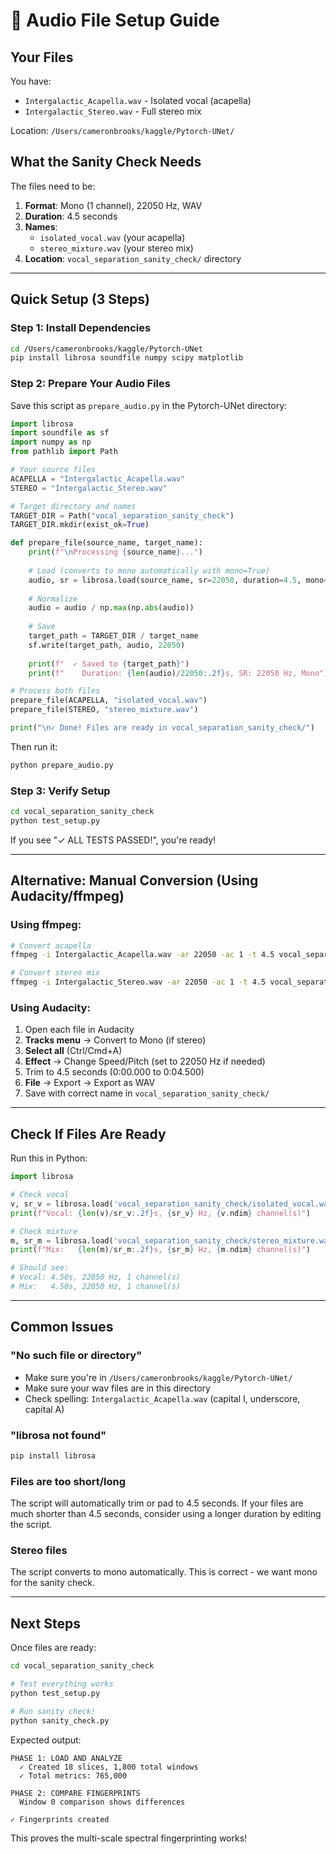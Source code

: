 # 🎵 Audio File Setup Guide

## Your Files

You have:
- `Intergalactic_Acapella.wav` - Isolated vocal (acapella)
- `Intergalactic_Stereo.wav` - Full stereo mix

Location: `/Users/cameronbrooks/kaggle/Pytorch-UNet/`

## What the Sanity Check Needs

The files need to be:
1. **Format**: Mono (1 channel), 22050 Hz, WAV
2. **Duration**: 4.5 seconds
3. **Names**: 
   - `isolated_vocal.wav` (your acapella)
   - `stereo_mixture.wav` (your stereo mix)
4. **Location**: `vocal_separation_sanity_check/` directory

---

## Quick Setup (3 Steps)

### Step 1: Install Dependencies

```bash
cd /Users/cameronbrooks/kaggle/Pytorch-UNet
pip install librosa soundfile numpy scipy matplotlib
```

### Step 2: Prepare Your Audio Files

Save this script as `prepare_audio.py` in the Pytorch-UNet directory:

```python
import librosa
import soundfile as sf
import numpy as np
from pathlib import Path

# Your source files
ACAPELLA = "Intergalactic_Acapella.wav"
STEREO = "Intergalactic_Stereo.wav"

# Target directory and names
TARGET_DIR = Path("vocal_separation_sanity_check")
TARGET_DIR.mkdir(exist_ok=True)

def prepare_file(source_name, target_name):
    print(f"\nProcessing {source_name}...")
    
    # Load (converts to mono automatically with mono=True)
    audio, sr = librosa.load(source_name, sr=22050, duration=4.5, mono=True)
    
    # Normalize
    audio = audio / np.max(np.abs(audio))
    
    # Save
    target_path = TARGET_DIR / target_name
    sf.write(target_path, audio, 22050)
    
    print(f"  ✓ Saved to {target_path}")
    print(f"    Duration: {len(audio)/22050:.2f}s, SR: 22050 Hz, Mono")

# Process both files
prepare_file(ACAPELLA, "isolated_vocal.wav")
prepare_file(STEREO, "stereo_mixture.wav")

print("\n✓ Done! Files are ready in vocal_separation_sanity_check/")
```

Then run it:
```bash
python prepare_audio.py
```

### Step 3: Verify Setup

```bash
cd vocal_separation_sanity_check
python test_setup.py
```

If you see "✓ ALL TESTS PASSED!", you're ready!

---

## Alternative: Manual Conversion (Using Audacity/ffmpeg)

### Using ffmpeg:
```bash
# Convert acapella
ffmpeg -i Intergalactic_Acapella.wav -ar 22050 -ac 1 -t 4.5 vocal_separation_sanity_check/isolated_vocal.wav

# Convert stereo mix  
ffmpeg -i Intergalactic_Stereo.wav -ar 22050 -ac 1 -t 4.5 vocal_separation_sanity_check/stereo_mixture.wav
```

### Using Audacity:
1. Open each file in Audacity
2. **Tracks menu** → Convert to Mono (if stereo)
3. **Select all** (Ctrl/Cmd+A)
4. **Effect** → Change Speed/Pitch (set to 22050 Hz if needed)
5. Trim to 4.5 seconds (0:00.000 to 0:04.500)
6. **File** → Export → Export as WAV
7. Save with correct name in `vocal_separation_sanity_check/`

---

## Check If Files Are Ready

Run this in Python:

```python
import librosa

# Check vocal
v, sr_v = librosa.load('vocal_separation_sanity_check/isolated_vocal.wav', sr=None)
print(f"Vocal: {len(v)/sr_v:.2f}s, {sr_v} Hz, {v.ndim} channel(s)")

# Check mixture
m, sr_m = librosa.load('vocal_separation_sanity_check/stereo_mixture.wav', sr=None)
print(f"Mix:   {len(m)/sr_m:.2f}s, {sr_m} Hz, {m.ndim} channel(s)")

# Should see:
# Vocal: 4.50s, 22050 Hz, 1 channel(s)
# Mix:   4.50s, 22050 Hz, 1 channel(s)
```

---

## Common Issues

### "No such file or directory"
- Make sure you're in `/Users/cameronbrooks/kaggle/Pytorch-UNet/`
- Make sure your wav files are in this directory
- Check spelling: `Intergalactic_Acapella.wav` (capital I, underscore, capital A)

### "librosa not found"
```bash
pip install librosa
```

### Files are too short/long
The script will automatically trim or pad to 4.5 seconds. If your files are much shorter than 4.5 seconds, consider using a longer duration by editing the script.

### Stereo files
The script converts to mono automatically. This is correct - we want mono for the sanity check.

---

## Next Steps

Once files are ready:

```bash
cd vocal_separation_sanity_check

# Test everything works
python test_setup.py

# Run sanity check!
python sanity_check.py
```

Expected output:
```
PHASE 1: LOAD AND ANALYZE
  ✓ Created 18 slices, 1,800 total windows
  ✓ Total metrics: 765,000

PHASE 2: COMPARE FINGERPRINTS
  Window 0 comparison shows differences

✓ Fingerprints created
```

This proves the multi-scale spectral fingerprinting works!

